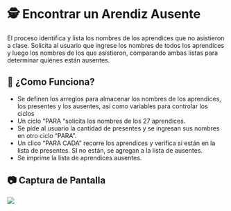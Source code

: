 # 🕵️ Encontrar un Arendiz Ausente
El proceso identifica y lista los nombres de los aprendices que no asistieron a clase. Solicita al usuario que ingrese los nombres de todos los aprendices y luego los nombres de los que asistieron, comparando ambas listas para determinar quiénes están ausentes.

## 📌 ¿Como Funciona?
- Se definen los arreglos para almacenar los nombres de los aprendices, los presentes y los ausentes, así como variables para controlar los ciclos
- Un ciclo “PARA “solicita los nombres de los 27 aprendices.
- Se pide al usuario la cantidad de presentes y se ingresan sus nombres en otro ciclo “PARA”.
- Un clico “PARA CADA” recorre los aprendices y verifica si están en la lista de presentes. SI no están, se agregan a la lista de ausentes.
- Se imprime la lista de aprendices ausentes.

## 📷 Captura de Pantalla
<img src= "Encontrar Aprendiz Ausente Captura.jpg /">
